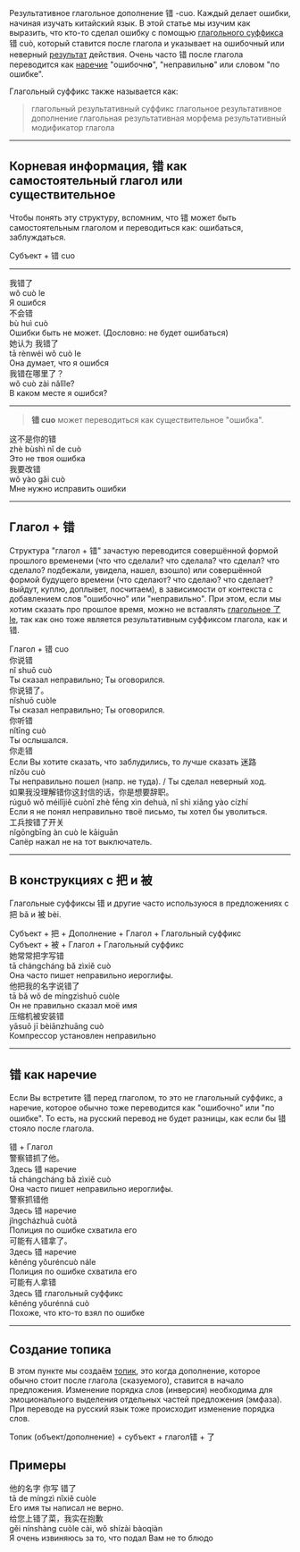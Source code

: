 Результативное глагольное дополнение 错 -cuo. Каждый делает ошибки, начиная изучать китайский язык. В этой статье мы изучим как выразить, что кто-то сделал ошибку с помощью [глагольного суффикса](https://wikihsk.ru/publ/spravochnik/glossarij/rezultativnye_morfemy_glagolnye_dopolnenija_rezultata/25-1-0-484) 错 cuò, который ставится после глагола и указывает на ошибочный или неверный [результат](https://wikihsk.ru/publ/spravochnik/grammaticheskie_funkcii/vyrazhaem_rezultat/26-1-0-535) действия. Очень часто 错 после глагола переводится как [наречие](https://wikihsk.ru/publ/spravochnik/glossarij/narechie/25-1-0-437) "ошибочн**о**", "неправильн**о**" или словом "по ошибке".

Глагольный суффикс также называется как: 
> глагольный результативный суффикс
> глагольное результативное дополнение
> глагольная результативная морфема
> результативный модификатор глагола

---

## Корневая информация, 错 как самостоятельный глагол или существительное

Чтобы понять эту структуру, вспомним, что 错 может быть самостоятельным глаголом и переводиться как: ошибаться, заблуждаться.

<div class="tip">
	<span>Субъект + <span class="h">错 cuo</span></span>
</div>

---

<div class="hb">
	<div class="h">我<span class="b">错</span>了 </div>
	<div class="p"> wǒ <span class="b">cuò</span> le  </div>
	<div class="t"> Я ошибся </div>
</div>
<div class="hb">
	<div class="h">不会<span class="b">错</span></div>
	<div class="p"> bù huì  <span class="b">cuò</span></div>
	<div class="t"> Ошибки быть не может. (Дословно: не будет ошибаться) </div>
</div>
<div class="hb">
	<div class="h">她认为 我<span class="b">错</span>了 </div>
	<div class="p"> tā rènwéi wǒ <span class="b">cuò</span> le  </div>
	<div class="t"> Она думает, что я ошибся </div>
</div>
<div class="hb">
	<div class="h">我<span class="b">错</span>在哪里了？</div>
	<div class="p"> wǒ <span class="b">cuò</span> zài nǎlǐle?   </div>
	<div class="t"> В каком месте я ошибся? </div>
</div>

---
> **错 cuo** может переводиться как существительное "ошибка".

<div class="hb">
	<div class="h">这不是你的<span class="b">错</span></div>
	<div class="p"> zhè bùshì nǐ de <span class="b">cuò</span></div>
	<div class="t"> Это не твоя ошибка </div>
</div>
<div class="hb">
	<div class="h">我要改<span class="b">错</span></div>
	<div class="p"> wǒ yào gǎi <span class="b">cuò</span></div>
	<div class="t"> Мне нужно исправить ошибки </div>
</div>

---

## Глагол + 错

Структура "глагол + 错" зачастую переводится совершённой формой прошлого временеми (что что сделали? что сделала? что сделал? что сделало? подбежали, увидела, нашел, взошло) или совершённой формой будущего времени (что сделают? что сделаю? что сделает? выйдут, куплю, доплывет, посчитаем), в зависимости от контекста с добавлением слов "ошибочно" или "неправильно". При этом, если мы хотим сказать про прошлое время, можно не вставлять [глагольное 了 le](https://wikihsk.ru/publ/grammatika/hsk_2_ehlementarnaja_grammatika_kitajskogo_jazyka/vyrazhaem_zavershenie_dejstvija_s_le/3-1-0-84), так как оно тоже является результативным суффиксом глагола, как и 错.

<div class="tip">
	<span>Глагол + <span class="h">错 cuo</span></span>
</div>

<div class="hb">
	<div class="h">你<span class="b">说错</span></div>
	<div class="p"> nǐ <span class="b">shuō cuò</span></div>
	<div class="t"> Ты сказал неправильно; Ты оговорился. </div>
</div>
<div class="hb">
	<div class="h">你<span class="b">说错</span>了。</div>
	<div class="p">nǐ<span class="b">shuō cuò</span>le</div>
	<div class="t">Ты сказал неправильно; Ты оговорился.</div>
</div>
<div class="hb">
	<div class="h">你<span class="b">听错</span></div>
	<div class="p">nǐ<span class="b">tīng cuò</span></div>
	<div class="t">Ты ослышался.</div>
</div>
<div class="hb">
	<div class="h">你<span class="b">走错</span></div>
	<div class="hbtip">Если Вы хотите сказать, что заблудились, то лучше сказать 迷路</div>
	<div class="p">nǐ<span class="b">zǒu cuò</span></div>
	<div class="t">Ты неправильно пошел (напр. не туда). / Ты сделал неверный ход.</div>
</div>
<div class="hb">
	<div class="h">如果我没<span class="b">理解错</span>你这封信的话，你是想要辞职。</div>
	<div class="p">rúguǒ wǒ méi<span class="b">lǐjiě cuò</span>nǐ zhè fēng xìn dehuà, nǐ shì xiǎng yào cízhí </div>
	<div class="t">Если я не понял неправильно твоё письмо, ты хотел бы уволиться.</div>
</div>
<div class="hb">
	<div class="h">工兵<span class="b">按错</span>了开关</div>
	<div class="p">nǐ<span class="b">gōngbīng àn cuò le kāiguān </span></div>
	<div class="t">Сапёр нажал не на тот выключатель.</div>
</div>

---

## В конструкциях с 把 и 被

Глагольные суффиксы 错 и другие часто используюся в предложениях с 把 bǎ и 被 bèi. 

<div>
<div class="tip">
	<span>Субъект + <span class="h">把</span> + Дополнение + Глагол + Глагольный суффикс </span>
</div>
<div class="tip">
	<span>Субъект + <span class="h">被</span> + Глагол + Глагольный суффикс </span>
</div>
</div>

<div class="hb">
	<div class="h">她常常把字<span class="b">写错</span></div>
	<div class="p">tā chángcháng bǎ zì<span class="b">xiě cuò</span></div>
	<div class="t">Она часто пишет неправильно иероглифы.</div>
</div>
<div class="hb">
	<div class="h">他把我的名字<span class="b">说错</span>了</div>
	<div class="p">tā bǎ wǒ de míngzì<span class="b">shuō cuò</span>le</div>
	<div class="t">Он не правильно сказал моё имя</div>
</div>
<div class="hb">
	<div class="h">压缩机被<span class="b">安装错</span></div>
	<div class="p">yāsuō jī bèi<span class="b">ānzhuāng cuò</span></div>
	<div class="t">Компрессор установлен неправильно</div>
</div>

---

## 错 как наречие

Если Вы встретите 错 перед глаголом, то это не глагольный суффикс, а наречие, которое обычно тоже переводится как "ошибочно" или "по ошибке". То есть, на русский перевод не будет разницы, как если бы 错 стояло после глагола.

<div class="tip">
	<span><span class="h">错</span> + Глагол</span>
</div>

<div class="hb">
	<div class="h">警察<span class="b">错抓</span>了他。</div>
	<div class="hbtip">Здесь 错 наречие</div>
	<div class="p">tā chángcháng bǎ zì<span class="b">xiě cuò</span></div>
	<div class="t">Она часто пишет неправильно иероглифы.</div>
</div>
<div class="hb">
	<div class="h">警察<span class="b">抓错</span>他</div>
	<div class="hbtip">Здесь 错 наречие</div>
	<div class="p">jǐngchá<span class="b">zhuā cuò</span>tā</div>
	<div class="t">Полиция по ошибке схватила его</div>
</div>
<div class="hb">
	<div class="h">可能有人<span class="b">错拿</span>了。</div>
	<div class="hbtip">Здесь 错 наречие</div>
	<div class="p">kěnéng yǒurén<span class="b">cuò ná</span>le</div>
	<div class="t">Полиция по ошибке схватила его</div>
</div>
<div class="hb">
	<div class="h">可能有人<span class="b">拿错</span></div>
	<div class="hbtip">Здесь 错 глагольный суффикс</div>
	<div class="p">kěnéng yǒurén<span class="b">ná cuò</span></div>
	<div class="t">Похоже, что кто-то взял по ошибке</div>
</div>

---

## Создание топика

В этом пункте мы создаём [топик](https://wikihsk.ru/publ/grammatika/hsk_3_srednjaja_grammatika_kitajskogo_jazyka/topiko_predikativnye_predlozhenija/4-1-0-251), это когда дополнение, которое обычно стоит после глагола (сказуемого), ставится в начало предложения. Изменение порядка слов (инверсия) необходима для эмоционального выделения отдельных частей предложения (эмфаза). При переводе на русский язык тоже происходит изменение порядка слов.

<div class="tip">
	<span>Топик (объект/дополнение) + субъект + глагол<span class="h">错</span> + <span class="h">了</span></span>
</div>

## Примеры

<div class="hb">
	<div class="h">他的名字 你<span class="b">写 错</span>了</div>
	<div class="p">tā de míngzì nǐ<span class="b">xiě cuò</span>le</div>
	<div class="t">Его имя ты написал не верно.</div>
</div>
<div class="hb">
	<div class="h">给您<span class="b">上错</span>了菜，我实在抱歉</div>
	<div class="p">gěi nín<span class="b">shàng cuò</span>le cài, wǒ shízài bàoqiàn</div>
	<div class="t">Я очень извиняюсь за то, что подал Вам не то блюдо</div>
</div>